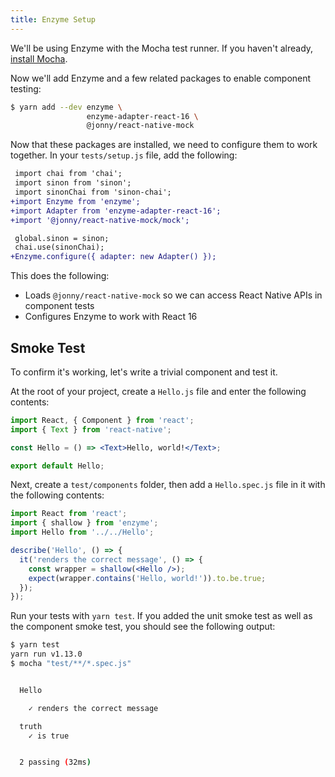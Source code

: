 ```yaml
---
title: Enzyme Setup
---
```


We'll be using Enzyme with the Mocha test runner. If you haven't already, [install Mocha](/unit).

Now we'll add Enzyme and a few related packages to enable component testing:

```bash
$ yarn add --dev enzyme \
                 enzyme-adapter-react-16 \
                 @jonny/react-native-mock
```

Now that these packages are installed, we need to configure them to work together. In your `tests/setup.js` file, add the following:

```diff
 import chai from 'chai';
 import sinon from 'sinon';
 import sinonChai from 'sinon-chai';
+import Enzyme from 'enzyme';
+import Adapter from 'enzyme-adapter-react-16';
+import '@jonny/react-native-mock/mock';

 global.sinon = sinon;
 chai.use(sinonChai);
+Enzyme.configure({ adapter: new Adapter() });
```

This does the following:
- Loads `@jonny/react-native-mock` so we can access React Native APIs in component tests
- Configures Enzyme to work with React 16

## Smoke Test

To confirm it's working, let's write a trivial component and test it.

At the root of your project, create a `Hello.js` file and enter the following contents:

```jsx
import React, { Component } from 'react';
import { Text } from 'react-native';

const Hello = () => <Text>Hello, world!</Text>;

export default Hello;
```

Next, create a `test/components` folder, then add a `Hello.spec.js` file in it with the following contents:

```jsx
import React from 'react';
import { shallow } from 'enzyme';
import Hello from '../../Hello';

describe('Hello', () => {
  it('renders the correct message', () => {
    const wrapper = shallow(<Hello />);
    expect(wrapper.contains('Hello, world!')).to.be.true;
  });
});
```

Run your tests with `yarn test`. If you added the unit smoke test as well as the component smoke test, you should see the following output:

```bash
$ yarn test
yarn run v1.13.0
$ mocha "test/**/*.spec.js"


  Hello

    ✓ renders the correct message

  truth
    ✓ is true


  2 passing (32ms)
```

[enzyme]: http://airbnb.io/enzyme/
